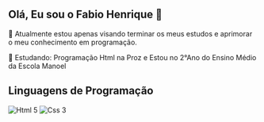 ## Olá, Eu sou o Fabio Henrique 👋

📝 Atualmente estou apenas visando terminar os meus estudos e aprimorar o meu conhecimento em programação.

🧠 Estudando: Programação Html na Proz e Estou no 2°Ano do Ensino Médio da Escola Manoel

## Linguagens de Programação
![Html 5](https://encrypted-tbn0.gstatic.com/images?q=tbn:ANd9GcQEc9A_S6BPxCDRp5WjMFEfXrpCu1ya2OO-Lw&s) ![Css 3](https://encrypted-tbn0.gstatic.com/images?q=tbn:ANd9GcR9sH2KALHd1Zrs1zwelX6ORC40Uq4K-dBF0A&s)

<!--
**FabioHenriqueSonic/fabiohenriquesonic** is a ✨ _special_ ✨ repository because its `README.md` (this file) appears on your GitHub profile.

Here are some ideas to get you started:

- 🔭 I’m currently working on ...
- 🌱 I’m currently learning ...
- 👯 I’m looking to collaborate on ...
- 🤔 I’m looking for help with ...
- 💬 Ask me about ...
- 📫 How to reach me: ...
- 😄 Pronouns: ...
- ⚡ Fun fact: ...
-->
